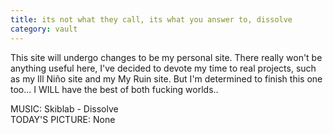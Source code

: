```yaml
---
title: its not what they call, its what you answer to, dissolve
category: vault
---
```


This site will undergo changes to be my personal site. There really won't be
anything useful here, I've decided to devote my time to real projects, such
as my Ill Niño site and my My Ruin site. But I'm determined to finish this one
too... I WILL have the best of both fucking worlds..

MUSIC: Skiblab - Dissolve  
TODAY'S PICTURE: None
